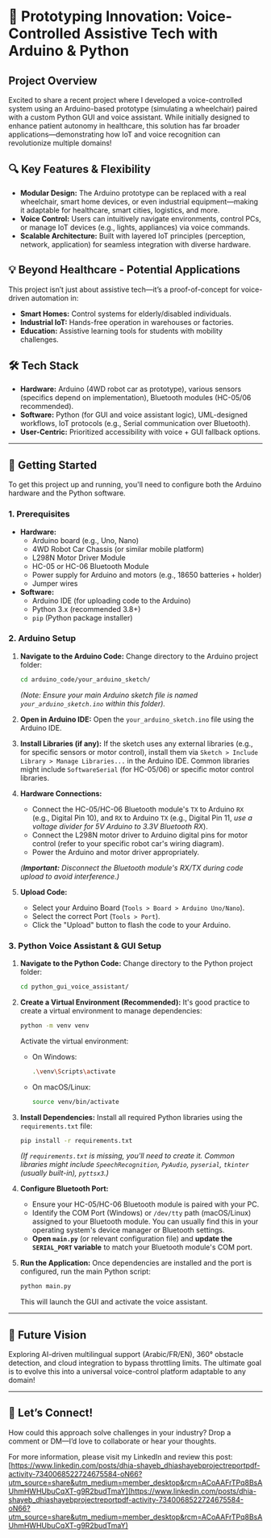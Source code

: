 
# 🚀 Prototyping Innovation: Voice-Controlled Assistive Tech with Arduino & Python

## Project Overview

Excited to share a recent project where I developed a voice-controlled system using an Arduino-based prototype (simulating a wheelchair) paired with a custom Python GUI and voice assistant. While initially designed to enhance patient autonomy in healthcare, this solution has far broader applications—demonstrating how IoT and voice recognition can revolutionize multiple domains!

## 🔍 Key Features & Flexibility

* **Modular Design:** The Arduino prototype can be replaced with a real wheelchair, smart home devices, or even industrial equipment—making it adaptable for healthcare, smart cities, logistics, and more.
* **Voice Control:** Users can intuitively navigate environments, control PCs, or manage IoT devices (e.g., lights, appliances) via voice commands.
* **Scalable Architecture:** Built with layered IoT principles (perception, network, application) for seamless integration with diverse hardware.

## 💡 Beyond Healthcare - Potential Applications

This project isn’t just about assistive tech—it’s a proof-of-concept for voice-driven automation in:

* **Smart Homes:** Control systems for elderly/disabled individuals.
* **Industrial IoT:** Hands-free operation in warehouses or factories.
* **Education:** Assistive learning tools for students with mobility challenges.

## 🛠️ Tech Stack

* **Hardware:** Arduino (4WD robot car as prototype), various sensors (specifics depend on implementation), Bluetooth modules (HC-05/06 recommended).
* **Software:** Python (for GUI and voice assistant logic), UML-designed workflows, IoT protocols (e.g., Serial communication over Bluetooth).
* **User-Centric:** Prioritized accessibility with voice + GUI fallback options.

---

## 🚀 Getting Started

To get this project up and running, you'll need to configure both the Arduino hardware and the Python software.

### 1. Prerequisites

* **Hardware:**
    * Arduino board (e.g., Uno, Nano)
    * 4WD Robot Car Chassis (or similar mobile platform)
    * L298N Motor Driver Module
    * HC-05 or HC-06 Bluetooth Module
    * Power supply for Arduino and motors (e.g., 18650 batteries + holder)
    * Jumper wires
* **Software:**
    * Arduino IDE (for uploading code to the Arduino)
    * Python 3.x (recommended 3.8+)
    * `pip` (Python package installer)

### 2. Arduino Setup

1.  **Navigate to the Arduino Code:**
    Change directory to the Arduino project folder:
    ```bash
    cd arduino_code/your_arduino_sketch/
    ```
    *(Note: Ensure your main Arduino sketch file is named `your_arduino_sketch.ino` within this folder).*

2.  **Open in Arduino IDE:**
    Open the `your_arduino_sketch.ino` file using the Arduino IDE.

3.  **Install Libraries (if any):**
    If the sketch uses any external libraries (e.g., for specific sensors or motor control), install them via `Sketch > Include Library > Manage Libraries...` in the Arduino IDE. Common libraries might include `SoftwareSerial` (for HC-05/06) or specific motor control libraries.

4.  **Hardware Connections:**
    * Connect the HC-05/HC-06 Bluetooth module's `TX` to Arduino `RX` (e.g., Digital Pin 10), and `RX` to Arduino `TX` (e.g., Digital Pin 11, *use a voltage divider for 5V Arduino to 3.3V Bluetooth RX*).
    * Connect the L298N motor driver to Arduino digital pins for motor control (refer to your specific robot car's wiring diagram).
    * Power the Arduino and motor driver appropriately.

    *(**Important:** Disconnect the Bluetooth module's RX/TX during code upload to avoid interference.)*

5.  **Upload Code:**
    * Select your Arduino Board (`Tools > Board > Arduino Uno/Nano`).
    * Select the correct Port (`Tools > Port`).
    * Click the "Upload" button to flash the code to your Arduino.

### 3. Python Voice Assistant & GUI Setup

1.  **Navigate to the Python Code:**
    Change directory to the Python project folder:
    ```bash
    cd python_gui_voice_assistant/
    ```

2.  **Create a Virtual Environment (Recommended):**
    It's good practice to create a virtual environment to manage dependencies:
    ```bash
    python -m venv venv
    ```
    Activate the virtual environment:
    * On Windows:
        ```bash
        .\venv\Scripts\activate
        ```
    * On macOS/Linux:
        ```bash
        source venv/bin/activate
        ```

3.  **Install Dependencies:**
    Install all required Python libraries using the `requirements.txt` file:
    ```bash
    pip install -r requirements.txt
    ```
    *(If `requirements.txt` is missing, you'll need to create it. Common libraries might include `SpeechRecognition`, `PyAudio`, `pyserial`, `tkinter` (usually built-in), `pyttsx3`.)*

4.  **Configure Bluetooth Port:**
    * Ensure your HC-05/HC-06 Bluetooth module is paired with your PC.
    * Identify the COM Port (Windows) or `/dev/tty` path (macOS/Linux) assigned to your Bluetooth module. You can usually find this in your operating system's device manager or Bluetooth settings.
    * **Open `main.py`** (or relevant configuration file) and **update the `SERIAL_PORT` variable** to match your Bluetooth module's COM port.

5.  **Run the Application:**
    Once dependencies are installed and the port is configured, run the main Python script:
    ```bash
    python main.py
    ```

    This will launch the GUI and activate the voice assistant.

---

## 🌟 Future Vision

Exploring AI-driven multilingual support (Arabic/FR/EN), 360° obstacle detection, and cloud integration to bypass throttling limits. The ultimate goal is to evolve this into a universal voice-control platform adaptable to any domain!

---

## 💬 Let’s Connect!

How could this approach solve challenges in your industry? Drop a comment or DM—I’d love to collaborate or hear your thoughts.

For more information, please visit my LinkedIn and review this post:
[https://www.linkedin.com/posts/dhia-shayeb_dhiashayebprojectreportpdf-activity-7340068522724675584-oN66?utm_source=share&utm_medium=member_desktop&rcm=ACoAAFrTPq8BsAUhmHWHUbuCqXT-g9R2budTmaY](https://www.linkedin.com/posts/dhia-shayeb_dhiashayebprojectreportpdf-activity-7340068522724675584-oN66?utm_source=share&utm_medium=member_desktop&rcm=ACoAAFrTPq8BsAUhmHWHUbuCqXT-g9R2budTmaY)

